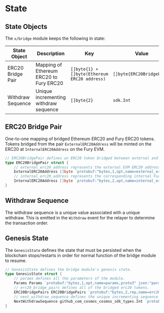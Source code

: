 # State

## State Objects

The `x/bridge` module keeps the following in state:

| State Object      | Description                             | Key                                          | Value                     |
| ----------------- | --------------------------------------- | -------------------------------------------- | ------------------------- |
| ERC20 Bridge Pair | Mapping of Ethereum ERC20 to Fury ERC20 | `[]byte{1} + []byte(Ethereum ERC20 address)` | `[]byte{ERC20BridgePair}` |
| Withdraw Sequence | Unique incrementing withdraw sequence   | `[]byte{2}`                                  | `sdk.Int`                 |

## ERC20 Bridge Pair

One-to-one mapping of bridged Ethereum ERC20 and Fury ERC20 tokens. Tokens
bridged from the pair `ExternalERC20Address` will be minted on the ERC20 at
`InternalERC20Address` on the Fury EVM.

```go
// ERC20BridgePair defines an ERC20 token bridged between external and Fury EVM
type ERC20BridgePair struct {
	// external_erc20_address represents the external EVM ERC20 address
	ExternalERC20Address []byte `protobuf:"bytes,1,opt,name=external_erc20_address,json=externalErc20Address,proto3" json:"external_erc20_address,omitempty"`
	// internal_erc20_address represents the corresponding internal Fury EVM ERC20 address
	InternalERC20Address []byte `protobuf:"bytes,2,opt,name=internal_erc20_address,json=internalErc20Address,proto3" json:"internal_erc20_address,omitempty"`
}
```

## Withdraw Sequence

The withdraw sequence is a unique value associated with a unique withdraw. This
is emitted in the `Withdraw` event for the relayer to determine the transaction
order.

## Genesis State

The `GenesisState` defines the state that must be persisted when the blockchain
stops/restarts in order for normal function of the bridge module to resume.

```go
// GenesisState defines the bridge module's genesis state.
type GenesisState struct {
	// params defines all the parameters of the module.
	Params Params `protobuf:"bytes,1,opt,name=params,proto3" json:"params"`
	// erc20_bridge_pairs defines all of the bridged erc20 tokens.
	ERC20BridgePairs ERC20BridgePairs `protobuf:"bytes,2,rep,name=erc20_bridge_pairs,json=erc20BridgePairs,proto3,castrepeated=ERC20BridgePairs" json:"erc20_bridge_pairs"`
	// next_withdraw_sequence defines the unique incrementing sequence per withdraw tx.
	NextWithdrawSequence github_com_cosmos_cosmos_sdk_types.Int `protobuf:"bytes,3,opt,name=next_withdraw_sequence,json=nextWithdrawSequence,proto3,customtype=github.com/cosmos/cosmos-sdk/types.Int" json:"next_withdraw_sequence"`
}
```
